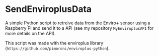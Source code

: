 # SendEnviroplusData

A simple Python script to retreive data from the Enviro+ sensor using a Raspberry Pi and send it to a API (see my repository `MyEnviroplusAPI` for more details on the API).

This script was made with the enviroplus library (`https://github.com/pimoroni/enviroplus-python`).
